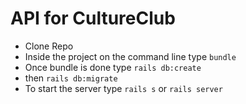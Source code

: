 # API for CultureClub

* Clone Repo
* Inside the project on the command line type `bundle`
* Once bundle is done type `rails db:create`
* then `rails db:migrate`
* To start the server type `rails s` or `rails server`
